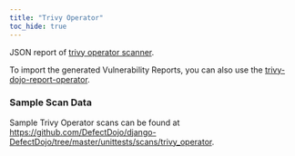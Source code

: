 ```yaml
---
title: "Trivy Operator"
toc_hide: true
---
```

JSON report of [trivy operator scanner](https://github.com/aquasecurity/trivy-operator).

To import the generated Vulnerability Reports, you can also use the [trivy-dojo-report-operator](https://github.com/telekom-mms/trivy-dojo-report-operator).

### Sample Scan Data
Sample Trivy Operator scans can be found at https://github.com/DefectDojo/django-DefectDojo/tree/master/unittests/scans/trivy_operator.